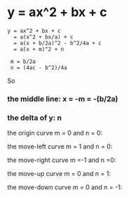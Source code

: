 # y = ax^2 + bx + c

```
y = ax^2 + bx + c
  = a(x^2 + bx/a) + c
  = a(x + b/2a)^2 - b^2/4a + c
  = a(x + m)^2 + n

 m = b/2a
 n = (4ac - b^2)/4a
```

So

### the middle line: x = -m = -(b/2a)
### the delta of y: n

the origin curve m = 0 and n = 0:


the move-left curve m = 1 and n = 0:

the move-right curve m =-1 and n =0:

the move-up curve m = 0 and n = 1:

the move-down curve m = 0 and n = -1:

